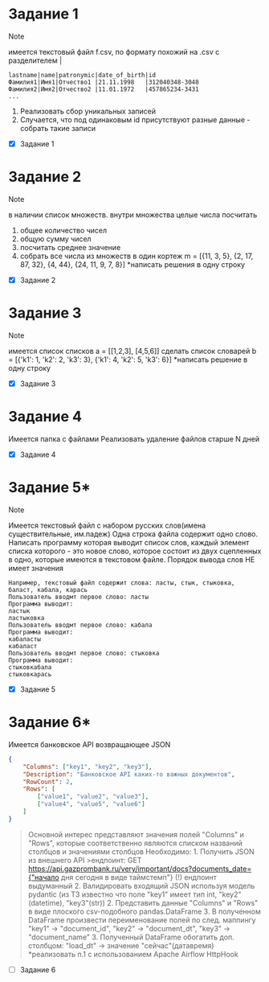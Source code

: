 # Задание 1
> [!note]
> имеется текстовый файл f.csv, по формату похожий на .csv с разделителем |
```
lastname|name|patronymic|date_of_birth|id
Фамилия1|Имя1|Отчество1 |21.11.1998   |312040348-3048
Фамилия2|Имя2|Отчество2 |11.01.1972   |457865234-3431
...
```
1. Реализовать сбор уникальных записей
2. Случается, что под одинаковым id присутствуют разные данные - собрать такие записи
- [x] Задание 1

        
# Задание 2
>[!note]
>в наличии список множеств. внутри множества целые числа
>посчитать 
1. общее количество чисел
2. общую сумму чисел
3. посчитать среднее значение
4. собрать все числа из множеств в один кортеж
m = [{11, 3, 5}, {2, 17, 87, 32}, {4, 44}, {24, 11, 9, 7, 8}]
*написать решения в одну строку
- [x] Задание 2

# Задание 3
>[!note]
>имеется список списков
a = [[1,2,3], [4,5,6]]
сделать список словарей
b = [{'k1': 1, 'k2': 2, 'k3': 3}, {'k1': 4, 'k2': 5, 'k3': 6}]
*написать решение в одну строку
- [x] Задание 3

# Задание 4
Имеется папка с файлами
Реализовать удаление файлов старше N дней
- [x] Задание 4

# Задание 5*
>[!note]
>Имеется текстовый файл с набором русских слов(имена существительные, им.падеж) 
>Одна строка файла содержит одно слово.
>Написать программу которая выводит список слов, каждый элемент списка которого - это новое слово,
>которое состоит из двух сцепленных в одно, которые имеются в текстовом файле.
>Порядок вывода слов НЕ имеет значения
```
Например, текстовый файл содержит слова: ласты, стык, стыковка, баласт, кабала, карась
Пользователь вводмт первое слово: ласты
Программа выводит:
ластык
ластыковка
Пользователь вводмт первое слово: кабала
Программа выводит:
кабаласты
кабаласт
Пользователь вводмт первое слово: стыковка
Программа выводит:
стыковкабала
стыковкарась
```
- [x] Задание 5

# Задание 6*
Имеется банковское API возвращающее JSON
```json
{
    "Columns": ["key1", "key2", "key3"],
    "Description": "Банковское API каких-то важных документов",
    "RowCount": 2,
    "Rows": [
        ["value1", "value2", "value3"],
        ["value4", "value5", "value6"]
    ]
}
```

>Основной интерес представляют значения полей "Columns" и "Rows",
>которые соответственно являются списком названий столбцов и значениями столбцов
Необходимо:
        1. Получить JSON из внешнего API 
        >ендпоинт: GET https://api.gazprombank.ru/very/important/docs?documents_date={"начало дня сегодня в виде таймстемп"}
        (!) ендпоинт выдуманный
        2. Валидировать входящий JSON используя модель pydantic
        (из ТЗ известно что поле "key1" имеет тип int, "key2"(datetime), "key3"(str))
        2. Представить данные "Columns" и "Rows" в виде плоского csv-подобного pandas.DataFrame
        3. В полученном DataFrame произвести переименование полей по след. маппингу
        "key1" -> "document_id", "key2" -> "document_dt", "key3" -> "document_name"
    3. Полученный DataFrame обогатить доп. столбцом:
        "load_dt" -> значение "сейчас"(датавремя)
*реализовать п.1 с использованием Apache Airflow HttpHook
- [ ] Задание 6
